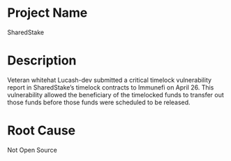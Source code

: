 # Project Name
SharedStake

# Description
Veteran whitehat Lucash-dev submitted a critical timelock vulnerability report in SharedStake’s timelock contracts to Immunefi on April 26. This vulnerability allowed the beneficiary of the timelocked funds to transfer out those funds before those funds were scheduled to be released.

# Root Cause
Not Open Source
